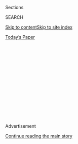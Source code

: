 <div id="app">

<div>

<div>

<div>

<div class="NYTAppHideMasthead css-1q2w90k e1suatyy0">

<div class="section css-ui9rw0 e1suatyy2">

<div class="css-eph4ug er09x8g0">

<div class="css-6n7j50">

</div>

<span class="css-1dv1kvn">Sections</span>

<div class="css-10488qs">

<span class="css-1dv1kvn">SEARCH</span>

</div>

[Skip to content](#site-content)[Skip to site
index](#site-index)

</div>

<div class="css-10698na e1huz5gh0">

</div>

</div>

<div id="masthead-bar-one" class="section hasLinks css-15hmgas e1csuq9d3">

<div class="css-uqyvli e1csuq9d0">

</div>

<div class="css-1uqjmks e1csuq9d1">

</div>

<div class="css-9e9ivx">

[](https://myaccount.nytimes.com/auth/login?response_type=cookie&client_id=vi)

</div>

<div class="css-1bvtpon e1csuq9d2">

[Today’s
Paper](https://www.nytimes.com/section/todayspaper)

</div>

</div>

</div>

</div>

<div data-aria-hidden="false">

<div id="site-content" data-role="main">

<div>

<div class="css-1aor85t" style="opacity:0.000000001;z-index:-1;visibility:hidden">

<div class="css-1hqnpie">

<div class="css-epjblv">

<span class="css-17xtcya">[DealBook](/section/business/dealbook)</span><span class="css-x15j1o">|</span><span class="css-fwqvlz">A
Chinese Mystery: Who Owns a Firm on a Global Shopping
Spree?</span>

</div>

<div class="css-k008qs">

<div class="css-1iwv8en">

<span class="css-18z7m18"></span>

<div>

</div>

</div>

<span class="css-1n6z4y">https://nyti.ms/2c4Z9MN</span>

<div class="css-1705lsu">

<div class="css-4xjgmj">

<div class="css-4skfbu" data-role="toolbar" data-aria-label="Social Media Share buttons, Save button, and Comments Panel with current comment count" data-testid="share-tools">

  - 
  - 
  - 
  - 
    
    <div class="css-6n7j50">
    
    </div>

  - 

</div>

</div>

</div>

</div>

</div>

</div>

<div class="css-13pd83m">

</div>

<div id="top-wrapper" class="css-1sy8kpn">

<div id="top-slug" class="css-l9onyx">

Advertisement

</div>

[Continue reading the main
story](#after-top)

<div class="ad top-wrapper" style="text-align:center;height:100%;display:block;min-height:250px">

<div id="top" class="place-ad" data-position="top" data-size-key="top">

</div>

</div>

<div id="after-top">

</div>

</div>

<div id="sponsor-wrapper" class="css-1hyfx7x">

<div id="sponsor-slug" class="css-19vbshk">

Supported by

</div>

[Continue reading the main
story](#after-sponsor)

<div id="sponsor" class="ad sponsor-wrapper" style="text-align:center;height:100%;display:block">

</div>

<div id="after-sponsor">

</div>

</div>

<div class="css-v5btjw etb61u70">

<div class="css-h03alg etb61u71">

DealBook Business and
Policy

</div>

</div>

<div class="css-1vkm6nb ehdk2mb0">

# A Chinese Mystery: Who Owns a Firm on a Global Shopping Spree?

</div>

<div class="css-79elbk" data-testid="photoviewer-wrapper">

<div class="css-z3e15g" data-testid="photoviewer-wrapper-hidden">

</div>

<div class="css-1a48zt4 ehw59r15" data-testid="photoviewer-children">

![<span class="css-cnj6d5 e1z0qqy90" itemprop="copyrightHolder"><span class="css-1ly73wi e1tej78p0">Credit...</span><span><span>Minh
Uong/The New York
Times</span></span></span>](https://static01.nyt.com/images/2016/09/01/business/02DB-ANBANG/02DB-ANBANG-articleInline.jpg?quality=75&auto=webp&disable=upscale)

</div>

</div>

<div class="css-xt80pu e12qa4dv0">

<div class="css-18e8msd">

<div class="css-vp77d3 epjyd6m0">

<div class="css-1baulvz">

By [<span class="css-1baulvz" itemprop="name">Michael
Forsythe</span>](http://www.nytimes.com/by/michael-forsythe) and
<span class="css-1baulvz last-byline" itemprop="name">Jonathan
Ansfield</span>

</div>

</div>

  - Sept. 1,
    2016

  - 
    
    <div class="css-4xjgmj">
    
    <div class="css-d8bdto" data-role="toolbar" data-aria-label="Social Media Share buttons, Save button, and Comments Panel with current comment count" data-testid="share-tools">
    
      - 
      - 
      - 
      - 
        
        <div class="css-6n7j50">
        
        </div>
    
      - 
    
    </div>
    
    </div>

</div>

</div>

<div class="section meteredContent css-1r7ky0e" name="articleBody" itemprop="articleBody">

<div class="css-1fanzo5 StoryBodyCompanionColumn">

<div class="css-53u6y8">

Pingyang County’s verdant hills still hint at a long-lost China. Rice
paddies and villages surround its bustling towns, and in the fields,
farmers wade into the mud to plant seedlings as they have for thousands
of years.

It is an odd place to find the people behind a Chinese corporate
powerhouse that is turning heads on Wall Street with a global takeover
binge. Yet the area is home to a tiny group of just such people —
small-time merchants and villagers who happen to control
multibillion-dollar stakes in the Anbang Insurance Group, which
[owns](http://dealbook.nytimes.com/2014/10/08/chinese-return-to-the-waldorf-with-2-billion/)
the [Waldorf
Astoria](http://www.nytimes.com/2016/07/24/nyregion/chasing-waldorfs-history-as-it-becomes-history-itself.html)
in New York and a portfolio of global names and properties.

American regulators are now asking who these shareholders are — and
whether they are holding their stakes on behalf of others.

The questions add to the mystery surrounding a company that seemed to
come out of nowhere, surprising deal makers with offers to pay more than
$30 billion for assets around the world.

</div>

</div>

<div class="css-1fanzo5 StoryBodyCompanionColumn">

<div class="css-53u6y8">

Anbang’s shopping spree is part of an outflow of money from China that
has reshaped global markets but has often been shrouded in secrecy,
sometimes by prominent Chinese looking to shift their wealth abroad
without attracting attention at home. That poses a problem for
international regulators trying to identify the buyers behind major
acquisitions and to assess the riskiness of these deals.

The Anbang shareholders in the Pingyang County area hold their stakes
through a byzantine collection of holding companies. But according to
dozens of interviews and a review of thousands of pages of Anbang
filings by The New York Times, many of them have something in common:
They are family members and acquaintances of [Wu
Xiaohui](http://www.nytimes.com/2016/03/30/business/dealbook/china-anbang-starwood-wu-xiaohui.html),
Anbang’s chairman, a native of the county who married into the family of
Deng Xiaoping, China’s paramount leader in the 1980s and ’90s.

In many ways, Anbang and Mr. Wu appear to be archetypal products of
China’s mix of freewheeling capitalism and Communist Party dominance, a
formula that has fueled nearly four decades of untrammeled growth.

Anbang got its start as an auto insurance company in 2004 in the eastern
Chinese city of Ningbo. For years it was only a minor player. But it
took off as it became more aggressive with its finances, buying stakes
in Chinese banks and bringing in money by selling [high-risk, high-yield
investment
funds](http://www.nytimes.com/2016/08/13/business/international/murky-investments-pose-china-risk.html)
to ordinary Chinese.

Mr. Wu, 49, a former car salesman and low-level antismuggling official,
led Anbang through this transformation and is now known as one of
China’s most successful businessmen. He wears tailored suits and
polished loafers,
[hobnobs](http://www.anbanggroup.com/abic/english/news_detail29.html)
with the likes of [Stephen A.
Schwarzman](http://www.nytimes.com/topic/person/stephen-a-schwarzman) of
Blackstone, and sometimes holds court at Harvard.

</div>

</div>

<div class="css-1fanzo5 StoryBodyCompanionColumn">

<div class="css-53u6y8">

But he does not appear in Anbang’s filings as an owner.

It is common in China for the wealthy to have their shares in companies
held in others’ names. Known in Chinese as baishoutao, or white gloves,
these people are often trusted relatives or acquaintances. Many defend
the practice as a way to protect their privacy in a nation where riches
can be a political liability. But others say white gloves can be used to
hide ill-gotten gains and thwart corruption investigators.

</div>

</div>

<div class="css-79elbk" data-testid="photoviewer-wrapper">

<div class="css-z3e15g" data-testid="photoviewer-wrapper-hidden">

</div>

<div class="css-1a48zt4 ehw59r15" data-testid="photoviewer-children">

![<span class="css-16f3y1r e13ogyst0" data-aria-hidden="true">On the
fourth floor of this shabby building in Beijing is an office that is
home to two companies with a total stake of more than $15 billion in
assets of one of China’s biggest financial conglomerates: the Anbang
Insurance
Group.</span><span class="css-cnj6d5 e1z0qqy90" itemprop="copyrightHolder"><span class="css-1ly73wi e1tej78p0">Credit...</span><span>Gilles
Sabrie for The New York
Times</span></span>](https://static01.nyt.com/images/2016/09/02/business/02DB-ANGBANG3/02DB-ANGBANG3-articleLarge.jpg?quality=75&auto=webp&disable=upscale)

</div>

</div>

<div class="css-1fanzo5 StoryBodyCompanionColumn">

<div class="css-53u6y8">

Anbang did not respond when asked if Mr. Wu was a shareholder and
declined to answer questions about its owners.

The company, a spokesman said, “has multiple shareholders who have made
all required disclosures under Chinese law. They are a mix of individual
and institutional shareholders who made a commercial decision to invest
in the company. Anbang has now grown to be a global company thanks to
the support of these long-term shareholders.”

For investors and regulators, white gloves can make it difficult to
evaluate the financial health of a Chinese buyer. Ownership may be
concentrated in the hands of a few people, posing hidden risks, and
companies with government connections could be vulnerable to political
shifts or become magnets for corruption.

“It is very important for businesses to know who they are ultimately
doing business with, and for investors, what they are investing in,”
said Keith Williamson, a managing director in Hong Kong at Alvarez &
Marsal, a firm that carries out corporate fraud investigations.

It is not clear whether the shareholders in the Pingyang County region
are holding large stakes on behalf of anyone else. But on May 27, Anbang
[withdrew](http://www.nytimes.com/2016/06/02/business/dealbook/anbang-fidelity-guaranty-life.html)
its application with New York State to buy an Iowa insurer, Fidelity &
Guaranty Life, for $1.6 billion. Regulators had asked about ties between
several shareholders with the same family names, said one person briefed
on the matter who spoke on the condition of anonymity.

</div>

</div>

<div class="css-1fanzo5 StoryBodyCompanionColumn">

<div class="css-53u6y8">

A [$6.5 billion
deal](http://www.nytimes.com/2016/03/14/business/dealbook/chinese-owner-of-waldorf-astoria-bets-big-on-more-us-hotels.html)
for a portfolio of hotels that includes the Essex House in New York and
several Four Seasons locations is awaiting results from a security
review by the American government. In March, Anbang withdrew a $14
billion bid for Starwood, the operator of Sheraton and Westin hotels, in
a move that [surprised Wall
Street](http://www.nytimes.com/2016/04/01/business/dealbook/starwood-hotels-chinese-suitor-backs-out-of-bidding.html).

The company could come under greater scrutiny as it prepares to [sell
shares](http://www.scmp.com/business/companies/article/2008329/chinas-biggest-unlisted-insurer-anbang-poised-go-public)
in its life insurance business on the Hong Kong stock exchange next
year. Already, at least one major New York-based investment bank has
raised concerns about Anbang’s ownership after studying its shareholding
structure to evaluate whether to help with its overseas deals, according
to two people involved in the matter who asked not to be identified
because the process was private. The bank did not participate in
Anbang’s deals.

Separately, the Chinese magazine Caixin reported in May that Chinese
regulators were examining Anbang’s riskier financial products. It is
unclear where that inquiry stands or whether Anbang’s ownership
structure is being investigated.

President Xi Jinping has waged a campaign against graft since taking
office, and the use of white gloves has recently come [under
scrutiny](http://www.nytimes.com/2015/10/31/world/asia/chinese-tycoon-wang-jianlin-defends-xis-relatives-and-himself-on-business-deal.html).
“White gloves are accompanied by power’s black hands,” the Communist
Party’s disciplinary watchdog wrote in a report last year.

Questions about Anbang’s owners come as Chinese companies make deals
around the world — sometimes representing efforts by China’s powerful to
move money out of the country, as the economy slows and the party
tightens its grip on everyday
life.

<div class="css-79elbk" data-testid="photoviewer-wrapper">

<div class="css-z3e15g" data-testid="photoviewer-wrapper-hidden">

</div>

<div class="css-1a48zt4 ehw59r15" data-testid="photoviewer-children">

<div class="css-zgakxe erfvjey0">

<span class="css-1ly73wi e1tej78p0">Image</span>

<div class="css-zjzyr8">

<div data-testid="lazyimage-container" style="height:258.4561403508772px">

</div>

</div>

</div>

<span class="css-16f3y1r e13ogyst0" data-aria-hidden="true">Wu Xiaohui,
chairman of Anbang, at a global insurance conference in
2015.</span><span class="css-cnj6d5 e1z0qqy90" itemprop="copyrightHolder"><span class="css-1ly73wi e1tej78p0">Credit...</span><span>Ben
Asen/International Insurance Society</span></span>

</div>

</div>

China has encouraged some capital outflow to improve the performance of
its investments and expand its influence. But the subject of the elite
moving money overseas is politically sensitive, raising questions about
the source of their wealth and their confidence in the Chinese economy.

</div>

</div>

<div class="css-1fanzo5 StoryBodyCompanionColumn">

<div class="css-53u6y8">

Luo Yu, the son of a former chief of staff of China’s military, said
China’s most politically powerful families had been transferring money
out of the country for some time.

“They don’t believe they will hold on to power long enough — sooner or
later they would collapse,” said Mr. Luo, a former colonel in the
Chinese Army whose younger brother was a business partner with one of
Anbang’s founders. “So they transfer their money.”

At its founding in 2004, Anbang had an impressive list of politically
connected directors. Records show early Anbang directors included Levin
Zhu, son of a former prime minister, and [Chen
Xiaolu](http://www.nytimes.com/2013/12/07/world/asia/a-student-leader-in-maos-cultural-revolution.html),
the son of an army marshal who helped bring Communist rule to China.

Then there was Mr. Wu, who was born Wu Guanghui but was known as Wu
Xiaohui from a young age. Relatives said he grew up in a Catholic
family; a crucifix sat on his aunt’s dining room table, and she wears a
necklace with a portrait of the Virgin Mary.

Mr. Wu married Zhuo Ran, a granddaughter of Deng, the Chinese leader who
brought China out of the chaos of the Mao era. Together, Mr. Wu, Ms.
Zhuo, Mr. Chen and their relatives owned or ran the companies that
controlled Anbang, according to company filings.

Anbang leapt onto the global stage with last year’s purchase of the
Waldorf Astoria and its aborted bid for the Starwood chain. By this
year, Anbang’s assets had swelled to $295 billion.

It is not clear what prompted Anbang’s sudden interest in overseas
assets. But the shift came after a reshuffling of its ownership
structure that also led to the injection of more than $7.5 billion into
the company.

</div>

</div>

<div class="css-1fanzo5 StoryBodyCompanionColumn">

<div class="css-53u6y8">

Company documents filed with Chinese agencies show that the number of
firms holding Anbang’s shares jumped to 39, from eight, over six months
in 2014. Most of those firms received large injections of funds. At the
same time, Anbang’s capital more than quintupled.

Ms. Zhuo disappeared from the ownership records by the end of that year.
Many of Mr. Wu’s relatives did as well. Mr. Wu and Mr. Chen had
disappeared earlier from the
records.

<div class="css-79elbk" data-testid="photoviewer-wrapper">

<div class="css-z3e15g" data-testid="photoviewer-wrapper-hidden">

</div>

<div class="css-1a48zt4 ehw59r15" data-testid="photoviewer-children">

<div class="css-zgakxe erfvjey0">

<span class="css-1ly73wi e1tej78p0">Image</span>

<div class="css-zjzyr8">

<div data-testid="lazyimage-container" style="height:258.4561403508772px">

</div>

</div>

</div>

<span class="css-16f3y1r e13ogyst0" data-aria-hidden="true">The Anbang
Insurance Group owns the Waldorf Astoria in New York, above, and a
portfolio of global names and
properties.</span><span class="css-cnj6d5 e1z0qqy90" itemprop="copyrightHolder"><span class="css-1ly73wi e1tej78p0">Credit...</span><span>Chang
W. Lee/The New York Times</span></span>

</div>

</div>

Mr. Zhu, who does not appear to have owned shares, disappeared in paper
filings from Anbang’s roster of directors by 2009, though he was listed
as a director on online government filings as late as 2014.

Mr. Wu, Mr. Chen and Mr. Zhu did not respond to requests for comment,
and Ms. Zhuo could not be reached. In March, Mr. Zhu told Chinese
reporters that he was not an Anbang director.

Anbang’s current shareholding firms are not well-known names in China,
and some appear to have been set up just to hold Anbang shares. One
lists its address as the empty 27th floor of a dusty Beijing office
building. Two more list an address at a mail drop above a Beijing post
office.

Using corporate filings, The Times compiled a list of nearly 100 people
who own shares in the firms and traced about a dozen to Pingyang County
or nearby. Reporters visited the area, in China’s eastern Zhejiang
Province, and interviewed dozens of residents, including several whose
names appeared on the list. They also interviewed an uncle, an aunt and
a nephew of Mr. Wu.

</div>

</div>

<div class="css-1fanzo5 StoryBodyCompanionColumn">

<div class="css-53u6y8">

The latter two, as well as others in the area, said one name matched
that of his sister, Wu Xiaoxia. The family members said several other
names matched those of Mr. Wu’s extended kin, including two cousins and
others on his mother’s side of the family. Through their various stakes
in Anbang shareholding companies, these people control a stake
representing more than $17 billion in assets.

Other names matched local acquaintances of Mr. Wu, including Huang
Maosheng, a local businessman who confirmed in a brief phone interview
that he had a business relationship with Mr. Wu but declined to
elaborate.

One village leader and neighbors identified the names of four of Mr.
Huang’s relatives — including some whom they described as common workers
— from among those on the list. Their Anbang holdings represent about
$12 billion in assets.

Another resident, Mei Xiaojing, said two names on the list matched those
of her relatives. Asked if she knew Mr. Wu, she said, “Well, yes,” then
ended the phone conversation and did not respond to subsequent calls.
Through multiple holding companies, those three people have a stake
representing about $19 billion in Anbang assets.

As Anbang rose, so did Mr. Wu’s profile. In 2013 Mr. Wu secured a
yearlong position as a visiting fellow at the Asia Center of Harvard,
joining a[growing
list](http://www.nytimes.com/2015/04/29/world/asia/wang-jianlin-abillionaire-at-the-intersection-of-business-and-power-in-china.html)
of[politically
connected](http://fairbank.fas.harvard.edu/pages/desmond-and-whitney-shum-fellows-details)
Chinese
[billionaires](https://pubapps.hks.harvard.edu/enrollment/fellowships/fellowship.aspx?id=AshChina)
with ties to Harvard.

Ezra F. Vogel, a professor emeritus at Harvard who wrote
a[biography](http://www.hup.harvard.edu/catalog.php?isbn=9780674725867)
of Deng, said he met Mr. Wu on several occasions.

“He had this staff of sharp people who were working for him,” Mr. Vogel
said. “It seems that they were doing the detail work, and he was the
friendly man supplying the connections.”

</div>

</div>

</div>

<div>

</div>

<div>

</div>

<div>

</div>

<div>

<div id="bottom-wrapper" class="css-1ede5it">

<div id="bottom-slug" class="css-l9onyx">

Advertisement

</div>

[Continue reading the main
story](#after-bottom)

<div id="bottom" class="ad bottom-wrapper" style="text-align:center;height:100%;display:block;min-height:90px">

</div>

<div id="after-bottom">

</div>

</div>

</div>

</div>

</div>

## Site Index

<div>

</div>

## Site Information Navigation

  - [© <span>2020</span> <span>The New York Times
    Company</span>](https://help.nytimes.com/hc/en-us/articles/115014792127-Copyright-notice)

<!-- end list -->

  - [NYTCo](https://www.nytco.com/)
  - [Contact
    Us](https://help.nytimes.com/hc/en-us/articles/115015385887-Contact-Us)
  - [Work with us](https://www.nytco.com/careers/)
  - [Advertise](https://nytmediakit.com/)
  - [T Brand Studio](http://www.tbrandstudio.com/)
  - [Your Ad
    Choices](https://www.nytimes.com/privacy/cookie-policy#how-do-i-manage-trackers)
  - [Privacy](https://www.nytimes.com/privacy)
  - [Terms of
    Service](https://help.nytimes.com/hc/en-us/articles/115014893428-Terms-of-service)
  - [Terms of
    Sale](https://help.nytimes.com/hc/en-us/articles/115014893968-Terms-of-sale)
  - [Site
    Map](https://spiderbites.nytimes.com)
  - [Help](https://help.nytimes.com/hc/en-us)
  - [Subscriptions](https://www.nytimes.com/subscription?campaignId=37WXW)

</div>

</div>

</div>

</div>
